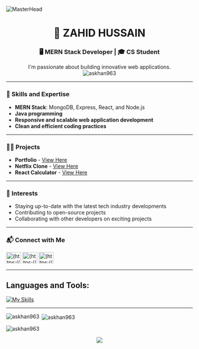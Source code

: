 
![MasterHead](https://miro.medium.com/v2/resize:fit:679/1*yw0TnheAGN-LPneDaTlaxw.gif)



<h1 align="center">👋 ZAHID HUSSAIN</h1>
<h3 align="center">🖥️ MERN Stack Developer | 🎓 CS Student</h3>

<p align="center">
I'm passionate about building innovative web applications. 
<br/>
<img src="https://komarev.com/ghpvc/?username=askhan963&label=Profile%20views&color=0e75b6&style=flat" alt="askhan963" />
</p>

---

### 🚀 Skills and Expertise

- **MERN Stack**: MongoDB, Express, React, and Node.js
- **Java programming**
- **Responsive and scalable web application development**
- **Clean and efficient coding practices**

---

### 👨‍💻 Projects

- **Portfolio** - [View Here](https://awaiskhanniazi.netlify.app/)
- **Netflix Clone** - [View Here](https://adorable-biscochitos-00323b.netlify.app)
- **React Calculator** - [View Here](https://statuesque-llama-4fdccc.netlify.app/)

---

### 🌟 Interests

- Staying up-to-date with the latest tech industry developments
- Contributing to open-source projects
- Collaborating with other developers on exciting projects

---

### 📬 Connect with Me

<p>
<a href="https://www.linkedin.com/in/zahid-hussain-16a4651bb/" target="blank"><img src="https://raw.githubusercontent.com/rahuldkjain/github-profile-readme-generator/master/src/images/icons/Social/linked-in-alt.svg" alt="(https://www.linkedin.com/in/zahid-hussain-16a4651bb/)" height="30" width="40" /></a>
<a href="(https://www.facebook.com/profile.php?id=100011404931992&mibextid=ZbWKwL)" target="blank"><img src="https://raw.githubusercontent.com/rahuldkjain/github-profile-readme-generator/master/src/images/icons/Social/facebook.svg" alt="(https://www.facebook.com/profile.php?id=100011404931992&mibextid=ZbWKwL)" height="30" width="40" /></a>
<a href="(https://www.instagram.com/zahidmirza881?igsh=eDlpY3pkNXoyanpj)" target="blank"><img src="https://raw.githubusercontent.com/rahuldkjain/github-profile-readme-generator/master/src/images/icons/Social/instagram.svg" alt="(https://www.instagram.com/zahidmirza881?igsh=eDlpY3pkNXoyanpj)" height="30" width="40" /></a>
</p>

---

## **Languages and Tools:**  
[![My Skills](https://skillicons.dev/icons?i=html,css,tailwind,js,react,vite,expressjs,nodejs,mongodb,firebase,java,c,cs,python,md,git,github,vscode,jest,styledcomponents,postman,stackoverflow&perline=13)](#)

---

<p><img align="left" src="https://github-readme-stats.vercel.app/api/top-langs?username=askhan963&show_icons=true&locale=en&layout=compact" alt="askhan963" /></p>

<p>&nbsp;<img align="center" src="https://github-readme-stats.vercel.app/api?username=askhan963&show_icons=true&locale=en" alt="askhan963" /></p>

<p><img align="center" src="https://github-readme-streak-stats.herokuapp.com/?user=askhan963&" alt="askhan963" /></p> 

<p align="center">
  <img src="https://capsule-render.vercel.app/api?type=waving&color=gradient&colors=%23FFB3BA,%239F5FEC&height=100&section=footer"/>
</p> 
